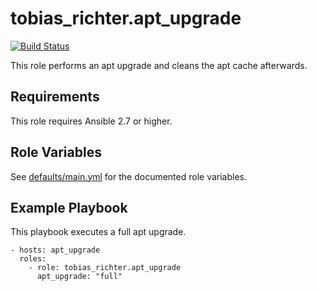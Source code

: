 # tobias_richter.apt_upgrade

[![Build Status](https://travis-ci.org/tobias-richter/ansible-apt-upgrade.svg?branch=master)](https://travis-ci.org/tobias-richter/ansible-apt-upgrade)

This role performs an apt upgrade and cleans the apt cache afterwards.

## Requirements

This role requires Ansible 2.7 or higher.

## Role Variables

See [defaults/main.yml](defaults/main.yml) for the documented role variables.

## Example Playbook

This playbook executes a full apt upgrade.

    - hosts: apt_upgrade
	  roles:
	    - role: tobias_richter.apt_upgrade
	      apt_upgrade: "full"